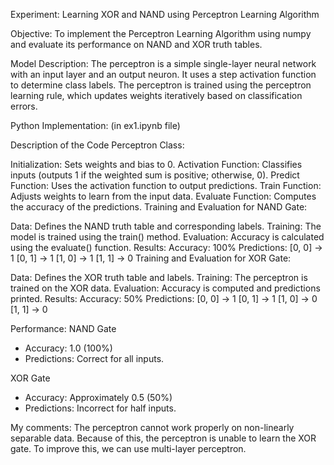 Experiment: Learning XOR and NAND using Perceptron Learning Algorithm

Objective:
To implement the Perceptron Learning Algorithm using numpy and evaluate its performance on NAND and XOR truth tables.

Model Description:
The perceptron is a simple single-layer neural network with an input layer and an output neuron. It uses a step activation function to determine class labels. The perceptron is trained using the perceptron learning rule, which updates weights iteratively based on classification errors.

Python Implementation:
(in ex1.ipynb file)

Description of the Code
Perceptron Class:

Initialization: Sets weights and bias to 0.
Activation Function: Classifies inputs (outputs 1 if the weighted sum is positive; otherwise, 0).
Predict Function: Uses the activation function to output predictions.
Train Function: Adjusts weights to learn from the input data.
Evaluate Function: Computes the accuracy of the predictions.
Training and Evaluation for NAND Gate:

Data: Defines the NAND truth table and corresponding labels.
Training: The model is trained using the train() method.
Evaluation: Accuracy is calculated using the evaluate() function.
Results:
Accuracy: 100%
Predictions:
[0, 0] → 1
[0, 1] → 1
[1, 0] → 1
[1, 1] → 0
Training and Evaluation for XOR Gate:

Data: Defines the XOR truth table and labels.
Training: The perceptron is trained on the XOR data.
Evaluation: Accuracy is computed and predictions printed.
Results:
Accuracy: 50%
Predictions:
[0, 0] → 1
[0, 1] → 1
[1, 0] → 0
[1, 1] → 0


Performance:
NAND Gate
- Accuracy: 1.0 (100%)
- Predictions: Correct for all inputs.

XOR Gate
- Accuracy: Approximately 0.5 (50%)
- Predictions: Incorrect for half inputs.


My comments:
	The perceptron cannot work properly on non-linearly separable data. Because of this, the perceptron is unable to learn the XOR gate.
	To improve this, we can use multi-layer perceptron.
